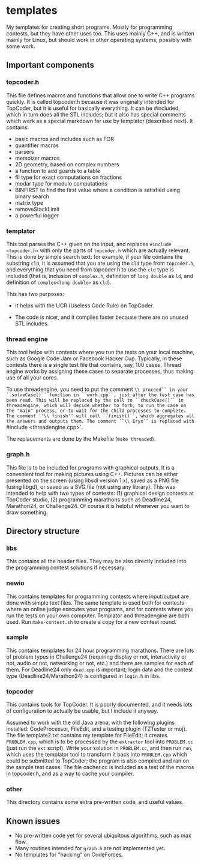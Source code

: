 # templates
My templates for creating short programs. Mostly for programming contests,
but they have other uses too. This uses mainly C++, and is written mainly for Linux, but
should work in other operating systems, possibly with some work.

## Important components

### topcoder.h

This file defines macros and functions that allow one to write C++ programs quickly.
It is called topcoder.h because it was originally intended for TopCoder, but it is
useful for basically everything.
It can be #included, which in turn does all the STL includes; but it also has special
comments which work as a special markdown for use by templator (described next).
It contains:

* basic macros and includes such as FOR
* quantifier macros
* parsers
* memoizer macros
* 2D geometry, based on complex numbers
* a function to add guards to a table
* fll type for exact computations on fractions
* modar type for modulo computations
* BINFIRST to find the first value where a condition is satisfied using binary search
* matrix type
* removeStackLimit
* a powerful logger 
 
### templator

This tool parses the C++ given on the input, and replaces `#include <topcoder.h>` with
only the parts of `topcoder.h` which are actually relevant. This is done by simple
search text: for example, if your file contains the substring `cld`, it is assumed that
you are using the `cld` type from `topcoder.h`, and everything that you need from
topcoder.h to use the `cld` type is included (that is, inclusion of `complex.h`,
definition of `long double` as `ld`, and definition of `complex<long double>` as `cld`).

This has two purposes:

* It helps with the UCR (Useless Code Rule) on TopCoder.

* The code is nicer, and it compiles faster because there are no unused STL includes.

### thread engine

This tool helps with contests where you run the tests on your local machine, such as
Google Code Jam or Facebook Hacker Cup. Typically, in these contests there is a single
test file that contains, say, 100 cases. Thread engine works by assigning these cases
to separate processes, thus making use of all your cores.

To use threadengine, you need to put the comment `\\ proceed`` in your ``solveCase()``
function in ``work.cpp``, just after the test case has been read. This will be replaced
by the call to ``checkCase()`` in threadengine, which will decide whether to fork, to run the case on
the "main" process, or to wait for the child processes to complete. The comment
''\\ finish'' will call ``finish()``, which aggregates all the answers and outputs them.
The comment ``\\ Eryx`` is replaced with `#include <threadengine.cpp>`.

The replacements are done by the Makefile (``make threaded``).

### graph.h

This file is to be included for programs with graphical outputs. It is a convenient
tool for making pictures using C++. Pictures can be either presented on the screen
(using libsdl version 1.x), saved as a PNG file (using libgd), or saved as a SVG file
(not using any library). This was intended to help with two types of contests: (1) 
graphical design contests at TopCoder studio, (2) programming marathons such as
Deadline24, Marathon24, or Challenge24. Of course it is helpful whenever you want to
draw something.

## Directory structure

### libs

This contains all the header files. They may be also directly included into the
programming contest solutions if necessary.

### newio

This contains templates for programming contests where input/output are done with
simple text files. The same template is used both for contests where an online judge
executes your programs, and for contests where you run the tests on your own computer.
Templator and threadengine are both used. Run `make-contest.sh` to create a copy
for a new contest round.

### sample

This contains templates for 24 hour programming marathons. There are lots of problem
types in Challenge24 (requiring display or not, interactivity or not, audio or not,
networking or not, etc.) and there are samples for each of them. For Deadline24 only 
`dead.cpp` is important; login data and the contest type (Deadline24/Marathon24) is
configured in `login.h` in libs.

### topcoder

This contains tools for TopCoder. It is poorly documented, and it needs lots of
configuration to actually be usable, but I include it anyway.

Assumed to work with the old Java arena, with the
following plugins installed: CodeProcessor, FileEdit, and a testing plugin (TZTester
or moj). The file template2.txt contains my template for FileEdit; it creates
`PROBLEM.cpp`, which is to be processed by the `extractor` tool into `PROBLEM.cc`
(just run the `ext` script). Write your solution in `PROBLEM.cc`, and then run `run`,
which uses the templator tool to transform it back into `PROBLEM.cpp` which could be
submitted to TopCoder; the program is also compiled and ran on the sample test cases.
The file cacher.cc is included as a test of the macros in topcoder.h, and as a way
to cache your compiler.

### other

This directory contains some extra pre-written code, and useful values.

## Known issues

* No pre-written code yet for several ubiquitous algorithms, such as max flow.
* Many routines intended for `graph.h` are not implemented yet.
* No templates for "hacking" on CodeForces.
